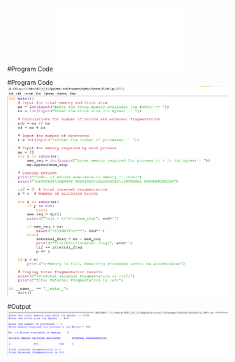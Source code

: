 #Program Code
![MVT](MVT.py)

#Program Code
![MVTCode](MVTcode.png)

#Output
![MVTresult](MVTresult.png)
